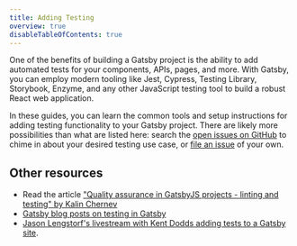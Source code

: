 ```yaml
---
title: Adding Testing
overview: true
disableTableOfContents: true
---
```


One of the benefits of building a Gatsby project is the ability to add automated tests for your components, APIs, pages, and more. With Gatsby, you can employ modern tooling like Jest, Cypress, Testing Library, Storybook, Enzyme, and any other JavaScript testing tool to build a robust React web application.

In these guides, you can learn the common tools and setup instructions for adding testing functionality to your Gatsby project. There are likely more possibilities than what are listed here: search the [open issues on GitHub](https://github.com/gatsbyjs/gatsby/issues?utf8=%E2%9C%93&q=is%3Aissue+is%3Aopen+testing) to chime in about your desired testing use case, or [file an issue](/contributing/how-to-file-an-issue) of your own.

<GuideList slug={props.slug} />

## Other resources

- Read the article ["Quality assurance in GatsbyJS projects - linting and testing" by Kalin Chernev](https://kalinchernev.github.io/gatsbyjs-qa-linting-testing)
- [Gatsby blog posts on testing in Gatsby](/blog/tags/testing)
- [Jason Lengstorf's livestream with Kent Dodds adding tests to a Gatsby site](https://youtube.com/watch?v=BzRAYt7BHRw&t=2024s).
